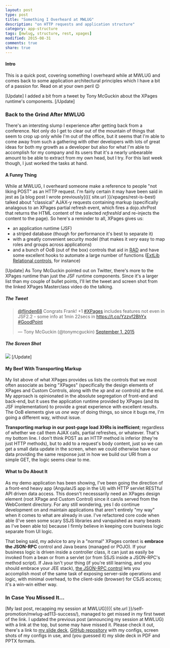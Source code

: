 ```yaml
---
layout: post
type: post
title: "Something I Overheard at MWLUG"
description: "on HTTP requests and application structure"
category: app-structure
tags: [mwlug, structure, rest, xpages]
modified: 2015-08-31
comments: true
share: true
---
```


#### Intro
This is a quick post, covering something I overheard while at MWLUG and comes back to some application architectural principles which I have a bit of a passion for. Read on at your own peril :wink:

[Update]
I added a bit from a tweet by Tony McGuckin about the XPages runtime's components.
[/Update]

### Back to the Grind After MWLUG
There's an intersting slump I experience after getting back from a conference. Not only do I get to clear out of the mountain of things that seem to crop up only while I'm out of the office, but it seems that I'm able to come away from such a gathering with other developers with lots of great ideas for both my growth as a developer but also for what I'm able to accomplish for my company and its users that it's a nearly unbearable amount to be able to extract from my own head, but I try. For this last week though, I just worked the tasks at hand.

#### A Funny Thing
While at MWLUG, I overheard someone make a reference to people "not liking POST" as an HTTP request. I'm fairly certain it may have been said in jest as [a blog post I wrote previously]({{ site.url }}/xpages/rest-is-best) talked about "classical" AJAX-y requests containing markup (specifically analagous to an XPages partial refresh event, which fires a dojo.xhrPost that returns the HTML content of the selected _refreshId_ and re-injects the content to the page). So here's a reminder to all, XPages gives us:

* an application runtime (JSF)
* a striped database (though for performance it's best to separate it)
* with a greatly convenient security model (that makes it _very_ easy to map roles and groups across applications)
* and a bunch of OoB (out of the box) controls that aid in [RAD](//en.wikipedia.org/wiki/Rapid_application_development) and have some excellent hooks to automate a large number of functions ([ExtLib Relational controls](//www-10.lotus.com/ldd/ddwiki.nsf/dx/Video__Using_the_Relational_Controls_in_the_Extension_Library), for instance)

[Update]
As Tony McGuckin pointed out on Twitter, there's more to the XPages runtime than just the JSF runtime components. Since it's a larger list than my couple of bullet points, I'll let the tweet and screen shot from the linked XPages Masterclass video do the talking.

##### The Tweet
<blockquote class="twitter-tweet" data-partner="tweetdeck"><p lang="en" dir="ltr"><a href="https://twitter.com/flinden68">@flinden68</a> Congrats Frank! +1 <a href="https://twitter.com/hashtag/XPages?src=hash">#XPages</a> includes features not even in JSF2.2 - some info at 1min 22secs in <a href="https://t.co/Yzzvf2BhYx">https://t.co/Yzzvf2BhYx</a> <a href="https://twitter.com/hashtag/GoodPoint?src=hash">#GoodPoint</a></p>&mdash; Tony McGuckin (@tonymcguckin) <a href="https://twitter.com/tonymcguckin/status/638678645595336704">September 1, 2015</a></blockquote>
<script async src="//platform.twitter.com/widgets.js" charset="utf-8"></script>

##### The Screen Shot
<a href="{{ site.url }}/images/post_images/XPages_runtime.png" data-toggle="tooltip" data-placement="left" title="the XPages runtime and its components from JSF and additions"><img src="{{ site.url }}/images/post_images/XPages_runtime.png" class="img-responsive center-block" /></a>
[/Update]

#### My Beef With Transporting Markup
My list above of what XPages provides us lists the controls that we most often associate as being "XPages" (specifically the design elements of XPages and Custom Controls, along with the _xp_ and _xe_ controls) at the end. My approach is opinionated in the absolute segregation of front-end and back-end, but it uses the application runtime provided by XPages (and its JSF implementation) to provide a great experience with excellent results. The OoB elements give us _one way_ of doing things, so since it bugs me, I'm going a different way, without issue.

**Transporting markup in our post-page load XHRs is inefficient**; regardless of whether we call them AJAX calls, partial refreshes, or whatever. That's my bottom line. I don't think POST as an HTTP method is inferior (they're just HTTP methods), but to add to a request's body content, just so we can get a small data update in the screen, when we could otherwise have our data providing the same response just in how we build our URI from a simple GET, the logic seems clear to me.

#### What to Do About It
As my demo application has been showing, I've been going the direction of a front-end heavy app (AngularJS app in the UI) with HTTP servlet RESTful API driven data access. This doesn't necesssarily need an XPages design element (root XPage and Custom Control) since it can/is served from the WebContent directory. For any still wondering, yes I do continue development on and maintain applications that aren't entirely "my way" when it comes to what are already in use. I've refactored core code when able (I've seen some scary SSJS libraries and vanquished as many beasts as I've been able to) because I firmly believe in keeping core business logic separate from UI logic.

That being said, my advice to any in a "normal" XPages context is **embrace the JSON-RPC** control and Java beans (managed or POJO). If your business logic is driven inside a controller class, it can just as easily be invoked from a bean or from a servlet (or from SSJS inside a JSON-RPC's method script). If Java isn't your thing (if you're still learning, and you should embrace your JEE stack), [the JSON-RPC control](//www.notesin9.com/2014/05/21/tim-explains-json-rpc-codefortim/) lets you accomplish most of the same task of exposing server-side operations and logic, with minimal overhead, to the client-side (browser) for CSJS access; it's a win-win either way.

### In Case You Missed It...
[My last post, recapping my session at MWLUG]({{ site.url }}/self-promotion/mwlug-ad113-success/), managed to get missed in my first tweet of the link. I updated the previous post (announcing my session at MWLUG) with a link at the top, but some may have missed it. Please check it out, there's a link to [my slide deck](//www.slideshare.net/edm00se/ad113-speed-up-your-applications-w-nginx-and-pagespeed), [GitHub repository](//github.com/edm00se/AD113-Speed-Up-Your-Apps-with-Nginx-and-PageSpeed) with my configs, screen shots of my configs in use, and (you guessed it) my slide deck in PDF and PPTX formats.
